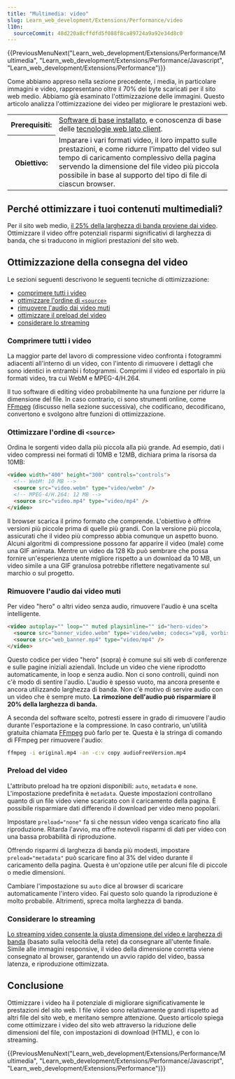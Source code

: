 ```yaml
---
title: "Multimedia: video"
slug: Learn_web_development/Extensions/Performance/video
l10n:
  sourceCommit: 48d220a8cffdfd5f088f8ca89724a9a92e34d8c0
---
```


{{PreviousMenuNext("Learn_web_development/Extensions/Performance/Multimedia", "Learn_web_development/Extensions/Performance/Javascript", "Learn_web_development/Extensions/Performance")}}

Come abbiamo appreso nella sezione precedente, i media, in particolare immagini e video, rappresentano oltre il 70% dei byte scaricati per il sito web medio. Abbiamo già esaminato l'ottimizzazione delle immagini. Questo articolo analizza l'ottimizzazione dei video per migliorare le prestazioni web.

<table>
  <tbody>
    <tr>
      <th scope="row">Prerequisiti:</th>
      <td>
        <a
          href="/it/docs/Learn_web_development/Getting_started/Environment_setup/Installing_software"
          >Software di base installato</a
        >, e conoscenza di base delle
        <a href="/it/docs/Learn_web_development/Getting_started/Your_first_website"
          >tecnologie web lato client</a
        >.
      </td>
    </tr>
    <tr>
      <th scope="row">Obiettivo:</th>
      <td>
        Imparare i vari formati video, il loro impatto sulle prestazioni,
        e come ridurre l'impatto del video sul tempo di caricamento complessivo della pagina servendo
        la dimensione del file video più piccola possibile in base al supporto del tipo di file di ciascun browser.
      </td>
    </tr>
  </tbody>
</table>

## Perché ottimizzare i tuoi contenuti multimediali?

Per il sito web medio, [il 25% della larghezza di banda proviene dai video](https://discuss.httparchive.org/t/state-of-the-web-top-image-optimization-strategies/1367). Ottimizzare il video offre potenziali risparmi significativi di larghezza di banda, che si traducono in migliori prestazioni del sito web.

## Ottimizzazione della consegna del video

Le sezioni seguenti descrivono le seguenti tecniche di ottimizzazione:

- [comprimere tutti i video](#comprimere_tutti_i_video)
- [ottimizzare l'ordine di `<source>`](#optimize_source_order)
- [rimuovere l'audio dai video muti](#rimuovere_l'audio_dai_video_muti)
- [ottimizzare il preload del video](#preload_del_video)
- [considerare lo streaming](#considerare_lo_streaming)

### Comprimere tutti i video

La maggior parte del lavoro di compressione video confronta i fotogrammi adiacenti all'interno di un video, con l'intento di rimuovere i dettagli che sono identici in entrambi i fotogrammi. Comprimi il video ed esportalo in più formati video, tra cui WebM e MPEG-4/H.264.

Il tuo software di editing video probabilmente ha una funzione per ridurre la dimensione del file. In caso contrario, ci sono strumenti online, come [FFmpeg](https://www.ffmpeg.org/) (discusso nella sezione successiva), che codificano, decodificano, convertono e svolgono altre funzioni di ottimizzazione.

### Ottimizzare l'ordine di `<source>`

Ordina le sorgenti video dalla più piccola alla più grande. Ad esempio, dati i video compressi nei formati di 10MB e 12MB, dichiara prima la risorsa da 10MB:

```html
<video width="400" height="300" controls="controls">
  <!-- WebM: 10 MB -->
  <source src="video.webm" type="video/webm" />
  <!-- MPEG-4/H.264: 12 MB -->
  <source src="video.mp4" type="video/mp4" />
</video>
```

Il browser scarica il primo formato che comprende. L'obiettivo è offrire versioni più piccole prima di quelle più grandi. Con la versione più piccola, assicurati che il video più compresso abbia comunque un aspetto buono. Alcuni algoritmi di compressione possono far apparire il video (male) come una GIF animata. Mentre un video da 128 Kb può sembrare che possa fornire un'esperienza utente migliore rispetto a un download da 10 MB, un video simile a una GIF granulosa potrebbe riflettere negativamente sul marchio o sul progetto.

### Rimuovere l'audio dai video muti

Per video "hero" o altri video senza audio, rimuovere l'audio è una scelta intelligente.

```html
<video autoplay="" loop="" muted playsinline="" id="hero-video">
  <source src="banner_video.webm" type='video/webm; codecs="vp8, vorbis"' />
  <source src="web_banner.mp4" type="video/mp4" />
</video>
```

Questo codice per video "hero" (sopra) è comune sui siti web di conferenze e sulle pagine iniziali aziendali. Include un video che viene riprodotto automaticamente, in loop e senza audio. Non ci sono controlli, quindi non c'è modo di sentire l'audio. L'audio è spesso vuoto, ma ancora presente e ancora utilizzando larghezza di banda. Non c'è motivo di servire audio con un video che è sempre muto. **La rimozione dell'audio può risparmiare il 20% della larghezza di banda.**

A seconda del software scelto, potresti essere in grado di rimuovere l'audio durante l'esportazione e la compressione. In caso contrario, un'utilità gratuita chiamata [FFmpeg](https://www.ffmpeg.org/) può farlo per te. Questa è la stringa di comando di FFmpeg per rimuovere l'audio:

```bash
ffmpeg -i original.mp4 -an -c:v copy audioFreeVersion.mp4
```

### Preload del video

L'attributo preload ha tre opzioni disponibili: `auto`, `metadata` e `none`. L'impostazione predefinita è `metadata`. Queste impostazioni controllano quanto di un file video viene scaricato con il caricamento della pagina. È possibile risparmiare dati differendo il download per video meno popolari.

Impostare `preload="none"` fa sì che nessun video venga scaricato fino alla riproduzione. Ritarda l'avvio, ma offre notevoli risparmi di dati per video con una bassa probabilità di riproduzione.

Offrendo risparmi di larghezza di banda più modesti, impostare `preload="metadata"` può scaricare fino al 3% del video durante il caricamento della pagina. Questa è un'opzione utile per alcuni file di piccole o medie dimensioni.

Cambiare l'impostazione su `auto` dice al browser di scaricare automaticamente l'intero video. Fai questo solo quando la riproduzione è molto probabile. Altrimenti, spreca molta larghezza di banda.

### Considerare lo streaming

[Lo streaming video consente la giusta dimensione del video e larghezza di banda](https://www.smashingmagazine.com/2018/10/video-playback-on-the-web-part-2/) (basato sulla velocità della rete) da consegnare all'utente finale. Simile alle immagini responsive, il video della dimensione corretta viene consegnato al browser, garantendo un avvio rapido del video, bassa latenza, e riproduzione ottimizzata.

## Conclusione

Ottimizzare i video ha il potenziale di migliorare significativamente le prestazioni del sito web. I file video sono relativamente grandi rispetto ad altri file del sito web, e meritano sempre attenzione. Questo articolo spiega come ottimizzare i video del sito web attraverso la riduzione delle dimensioni del file, con impostazioni di download (HTML), e con lo streaming.

{{PreviousMenuNext("Learn_web_development/Extensions/Performance/Multimedia", "Learn_web_development/Extensions/Performance/Javascript", "Learn_web_development/Extensions/Performance")}}
